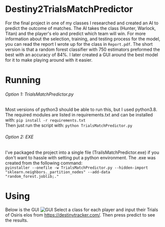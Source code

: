 # Destiny2TrialsMatchPredictor
For the final project in one of my classes I researched and created an AI to predict the outcome of matches. The AI takes the class (Hunter, Warlock, Titan) and the player's elo and predict which team will win.
For more information about the selection, training, and testing process for the model, you can read the report I wrote up for the class in ```Report.pdf```. 
The short version is that a random forest classifier with 750 estimators preformed the best with an accuracy of 84%. I later created a GUI around the best model for it to make playing around with it easier.

# Running
###### Option 1: TrialsMatchPredictor.py
Most versions of python3 should be able to run this, but I used python3.8.  
The required modules are listed in requirements.txt and can be installed with:
```pip install -r requirements.txt```  
Then just run the script with:
```python TrialsMatchPredictor.py```  
###### Option 2: EXE
I've packaged the project into a single file (TrailsMatchPredictor.exe) if you don't want to hassle with setting put a python environment.
The .exe was created from the following command:  
```pyinstaller --onefile -w TrialsMatchPredictor.py --hidden-import "sklearn.neighbors._partition_nodes" --add-data "random_forest.joblib;."```

# Using
Below is the GUI
![GUI](https://user-images.githubusercontent.com/9009879/147838993-4066241d-7da6-4d38-8214-3f4b05b459c8.PNG)
Select a class for each player and input their Trials of Osiris elos from https://destinytracker.com/. Then press predict to see the results.
